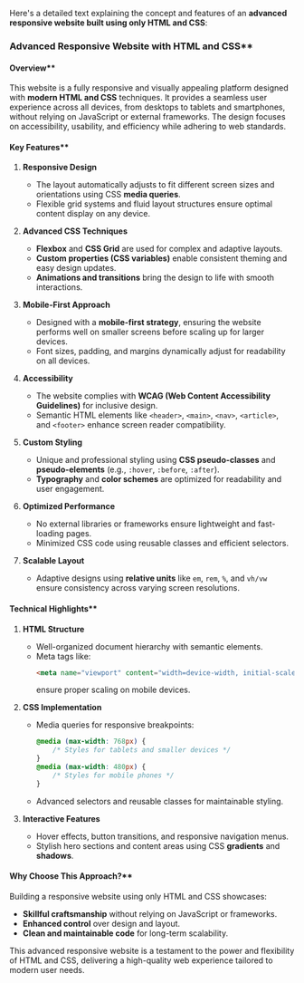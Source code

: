 Here's a detailed text explaining the concept and features of an **advanced responsive website built using only HTML and CSS**:


### Advanced Responsive Website with HTML and CSS**

#### Overview**
This website is a fully responsive and visually appealing platform designed with **modern HTML and CSS** techniques. It provides a seamless user experience across all devices, from desktops to tablets and smartphones, without relying on JavaScript or external frameworks. The design focuses on accessibility, usability, and efficiency while adhering to web standards.


#### Key Features**

1. **Responsive Design**
   - The layout automatically adjusts to fit different screen sizes and orientations using CSS **media queries**.
   - Flexible grid systems and fluid layout structures ensure optimal content display on any device.

2. **Advanced CSS Techniques**
   - **Flexbox** and **CSS Grid** are used for complex and adaptive layouts.
   - **Custom properties (CSS variables)** enable consistent theming and easy design updates.
   - **Animations and transitions** bring the design to life with smooth interactions.

3. **Mobile-First Approach**
   - Designed with a **mobile-first strategy**, ensuring the website performs well on smaller screens before scaling up for larger devices.
   - Font sizes, padding, and margins dynamically adjust for readability on all devices.

4. **Accessibility**
   - The website complies with **WCAG (Web Content Accessibility Guidelines)** for inclusive design.
   - Semantic HTML elements like `<header>`, `<main>`, `<nav>`, `<article>`, and `<footer>` enhance screen reader compatibility.

5. **Custom Styling**
   - Unique and professional styling using **CSS pseudo-classes** and **pseudo-elements** (e.g., `:hover`, `:before`, `:after`).
   - **Typography** and **color schemes** are optimized for readability and user engagement.

6. **Optimized Performance**
   - No external libraries or frameworks ensure lightweight and fast-loading pages.
   - Minimized CSS code using reusable classes and efficient selectors.

7. **Scalable Layout**
   - Adaptive designs using **relative units** like `em`, `rem`, `%`, and `vh/vw` ensure consistency across varying screen resolutions.


#### Technical Highlights**

1. **HTML Structure**
   - Well-organized document hierarchy with semantic elements.
   - Meta tags like:
     ```html
     <meta name="viewport" content="width=device-width, initial-scale=1.0">
     ```
     ensure proper scaling on mobile devices.

2. **CSS Implementation**
   - Media queries for responsive breakpoints:
     ```css
     @media (max-width: 768px) {
         /* Styles for tablets and smaller devices */
     }
     @media (max-width: 480px) {
         /* Styles for mobile phones */
     }
     ```
   - Advanced selectors and reusable classes for maintainable styling.

3. **Interactive Features**
   - Hover effects, button transitions, and responsive navigation menus.
   - Stylish hero sections and content areas using CSS **gradients** and **shadows**.


#### Why Choose This Approach?**
Building a responsive website using only HTML and CSS showcases:
- **Skillful craftsmanship** without relying on JavaScript or frameworks.
- **Enhanced control** over design and layout.
- **Clean and maintainable code** for long-term scalability.


This advanced responsive website is a testament to the power and flexibility of HTML and CSS, delivering a high-quality web experience tailored to modern user needs.